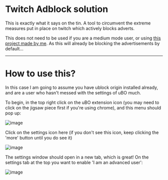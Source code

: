 # Twitch Adblock solution

This is exactly what it says on the tin. A tool to circumvent the extreme measures put in place on twitch which actively blocks adverts. 

This does not need to be used if you are a medium mode user, or using [this project made by me](https://github.com/RMED24/ublock-medium-list). As this will already be blocking the advertisements by default...

* * *
# How to use this?

In this case I am going to assume you have ublock origin installed already, and are a user who hasn't messed with the settings of uBO much. 

To begin, in the top right click on the uBO extension icon (you may need to click on the jigsaw piece first if you're using chrome), and this menu should pop up: 

![image](https://user-images.githubusercontent.com/81475204/209981352-410e18ab-6087-4524-bdf9-5c1d223eda09.png)

Click on the settings icon here (if you don't see this icon, keep clicking the 'more' button until you do see it)

![image](https://user-images.githubusercontent.com/81475204/209981470-4f964d29-7ee8-4f66-b449-c9f16d739cde.png)

The settings window should open in a new tab, which is great! On the settings tab at the top you want to enable 'I am an advanced user':

![image](https://user-images.githubusercontent.com/81475204/209982135-20fa2e0c-42b4-49d5-ba9f-dc9f602ac262.png)

